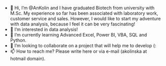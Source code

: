 - 👋 Hi, I’m @AnKolin and I have graduated Biotech from university with M.Sc.
My experience so far has been associated with laboratory work, customer service and sales.
However, I would like to start my adventure with data analysis, because I feel it can be very fascinating!
- 👀 I’m interested in data analysis!
- 🌱 I’m currently learning Advanced Excel, Power BI, VBA, SQL and Python.
- 💞️ I’m looking to collaborate on a project that will help me to develop (:
- 📫 How to reach me? Please write here or via e-mail (akolinska at hotmail domain).

<!---
AnKolin/AnKolin is a ✨ special ✨ repository because its `README.md` (this file) appears on your GitHub profile.
You can click the Preview link to take a look at your changes.
--->
